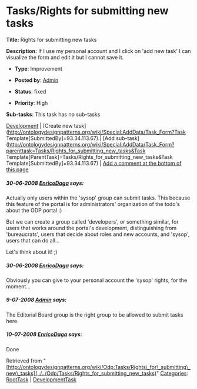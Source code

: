 #  Tasks/Rights for submitting new tasks


__Title:__ Rights for submitting new tasks


__Description:__ If I use my personal account and I click on 'add new task' I can visualize the form and edit it but I cannot save it. 


  





* __Type__: Improvement
* __Posted by__: [Admin](http://ontologydesignpatterns.org/wiki/index.php?title=User:Admin&action=edit&redlink=1 "User:Admin (not yet written)")
* __Status__: fixed


* __Priority__: High




__Sub-tasks__:
This task has no sub-tasks




[Development](../../Odp/Development "Odp:Development") | [Create new task](http://ontologydesignpatterns.org/wiki/Special:AddData/Task_Form?Task Template[SubmittedBy]=93.34.113.67).| [Add sub-task](http://ontologydesignpatterns.org/wiki/Special:AddData/Task_Form?parenttask=Tasks/Rights_for_submitting_new_tasks&Task Template[ParentTask]=Tasks/Rights_for_submitting_new_tasks&Task Template[SubmittedBy]=93.34.113.67) | [Add a comment at the bottom of this page](../index.php@title=Odp%253AAdd_comment&target=Odp%253ATasks%252F../../Odp/Tasks/Rights_for_submitting_new_tasks#New_comment "http://ontologydesignpatterns.org/wiki/index.php?title=Odp:Add_comment&target=Odp:Tasks/Rights_for_submitting_new_tasks#New_comment")
#####  30-06-2008 [EnricoDaga](../../User/EnricoDaga "User:EnricoDaga") says:


Actually only users within the 'sysop' group can submit tasks. This because this feature of the portal is for administrators' organization of the todo's about the ODP portal :)


But we can create a group called 'developers', or something similar, for users that works around the portal's development, distinguishing from 'bureaucrats', users that decide about roles and new accounts, and 'sysop', users that can do all...


Let's think about it! ;)



#####  30-06-2008 [EnricoDaga](../../User/EnricoDaga "User:EnricoDaga") says:


Obviously you can give to your personal account the 'sysop' rights, for the moment...



#####  9-07-2008 [Admin](http://ontologydesignpatterns.org/wiki/index.php?title=User:Admin&action=edit&redlink=1 "User:Admin (not yet written)") says:


The Editorial Board group is the right group to be allowed to submit tasks here.



#####  10-07-2008 [EnricoDaga](../../User/EnricoDaga "User:EnricoDaga") says:


Done





Retrieved from "[http://ontologydesignpatterns.org/wiki/Odp:Tasks/Rights\_for\_submitting\_new\_tasks](../../Odp/Tasks/Rights_for_submitting_new_tasks)"
 [Categories](http://ontologydesignpatterns.org/wiki/Special:Categories "Special:Categories"): [RootTask](../../Category/RootTask "Category:RootTask") | [DevelopmentTask](../../Category/DevelopmentTask "Category:DevelopmentTask")